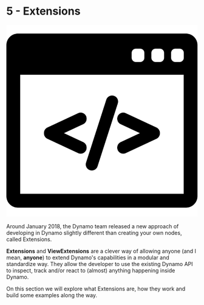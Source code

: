 # 5 - Extensions <!-- omit in toc --> 

![Extensions](assets/extensionIcon.svg)

Around January 2018, the Dynamo team released a new approach of developing in Dynamo slightly different than creating your own nodes, called Extensions.

**Extensions** and **ViewExtensions**  are a clever way of allowing anyone (and I mean, **anyone**) to extend Dynamo's capabilities in a modular and standardize way. They allow the developer to use the existing Dynamo API to inspect, track and/or react to (almost) anything happening inside Dynamo.

On this section we will explore what Extensions are, how they work and build some examples along the way.

